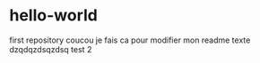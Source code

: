 # hello-world
first repository
coucou je fais ca pour modifier mon readme texte 
dzqdqzdsqzdsq
test 2 
